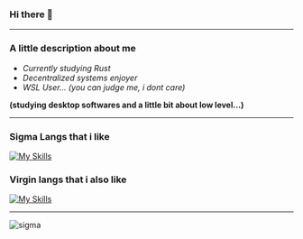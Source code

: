 ### Hi there 👋

-----------

### A little description about me

- _Currently studying Rust_
- _Decentralized systems enjoyer_
- _WSL User... (you can judge me, i dont care)_
 
**(studying desktop softwares and a little bit about low level...)**

-----------

### Sigma Langs that i like
[![My Skills](https://skills.thijs.gg/icons?i=c,cpp)](https://skills.thijs.gg)

### Virgin langs that i also like
[![My Skills](https://skills.thijs.gg/icons?i=ts,js,rust)](https://skills.thijs.gg)

----

![sigma](https://github.com/SerjeiMikailov/SerjeiMikailov/assets/75023574/0d983a2b-c006-48b7-ae8c-dbe6bdb4768a)
